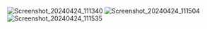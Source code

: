 ![Screenshot_20240424_111340](https://github.com/edaerer/iuc/assets/115209305/b7352f7f-fd12-400f-95c6-9e372c1da65e)
![Screenshot_20240424_111504](https://github.com/edaerer/iuc/assets/115209305/aa28623d-4011-4076-833f-0be70ae7891a)
![Screenshot_20240424_111535](https://github.com/edaerer/iuc/assets/115209305/ff007938-d4f6-443e-89dc-1b174b3160af)
